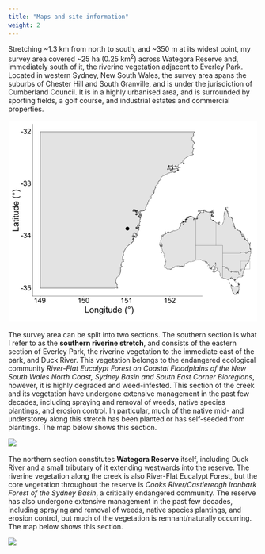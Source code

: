 ```yaml
---
title: "Maps and site information"
weight: 2
---
```


Stretching ~1.3 km from north to south, and ~350 m at its widest point, my survey area covered ~25 ha (0.25 km<sup>2</sup>) across Wategora Reserve and, immediately south of it, the riverine vegetation adjacent to Everley Park. Located in western Sydney, New South Wales, the survey area spans the suburbs of Chester Hill and South Granville, and is under the jurisdiction of Cumberland Council. It is in a highly urbanised area, and is surrounded by sporting fields, a golf course, and industrial estates and commercial properties. 

![](map.png)

The survey area can be split into two sections. The southern section is what I refer to as the **southern riverine stretch**, and consists of the eastern section of Everley Park, the riverine vegetation to the immediate east of the park, and Duck River. This vegetation belongs to the endangered ecological community *River-Flat Eucalypt Forest on Coastal Floodplains of the New South Wales North Coast, Sydney Basin and South East Corner Bioregions*, however, it is highly degraded and weed-infested. This section of the creek and its vegetation have undergone extensive management in the past few decades, including spraying and removal of weeds, native species plantings, and erosion control. In particular, much of the native mid- and understorey along this stretch has been planted or has self-seeded from plantings. The map below shows this section.

![](botmap.png)

The northern section constitutes **Wategora Reserve** itself, including Duck River and a small tributary of it extending westwards into the reserve. The riverine vegetation along the creek is also River-Flat Eucalypt Forest, but the core vegetation throughout the reserve is *Cooks River/Castlereagh Ironbark Forest of the Sydney Basin*,  a critically endangered community. The reserve has also undergone extensive management in the past few decades, including spraying and removal of weeds, native species plantings, and erosion control, but much of the vegetation is remnant/naturally occurring. The map below shows this section. 

![](topmap.png)
